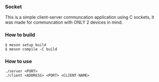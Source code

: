 ### Socket 

This is a simple client-server communcation application using C sockets, it was made for communcation with ONLY 2 devices in mind.
### How to build
```
$ meson setup build
$ meson compile -C build
```

### How to use

```
./server <PORT>
./client <ADDRESS> <PORT> <CLIENT-NAME>
```
